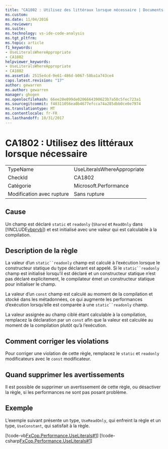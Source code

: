 ```yaml
---
title: "CA1802 : Utilisez des littéraux lorsque nécessaire | Documents Microsoft"
ms.custom: 
ms.date: 11/04/2016
ms.reviewer: 
ms.suite: 
ms.technology: vs-ide-code-analysis
ms.tgt_pltfrm: 
ms.topic: article
f1_keywords:
- UseLiteralsWhereAppropriate
- CA1802
helpviewer_keywords:
- UseLiteralsWhereAppropriate
- CA1802
ms.assetid: 2515e4cd-9e61-486d-b067-58ba1a743ce4
caps.latest.revision: "17"
author: gewarren
ms.author: gewarren
manager: ghogen
ms.openlocfilehash: 66ee20e099de0206664390623b7a50c5fec723a1
ms.sourcegitcommit: f40311056ea0b4677efcca74a285dbb0ce0e7974
ms.translationtype: MT
ms.contentlocale: fr-FR
ms.lasthandoff: 10/31/2017
---
```

# <a name="ca1802-use-literals-where-appropriate"></a>CA1802 : Utilisez des littéraux lorsque nécessaire
|||  
|-|-|  
|TypeName|UseLiteralsWhereAppropriate|  
|CheckId|CA1802|  
|Catégorie|Microsoft.Performance|  
|Modification avec rupture|Sans rupture|  
  
## <a name="cause"></a>Cause  
 Un champ est déclaré `static` et `readonly` (`Shared` et `ReadOnly` dans [!INCLUDE[vbprvb](../code-quality/includes/vbprvb_md.md)]) et est initialisé avec une valeur qui est calculable à la compilation.  
  
## <a name="rule-description"></a>Description de la règle  
 La valeur d’un `static``readonly` champ est calculé à l’exécution lorsque le constructeur statique du type déclarant est appelé. Si le `static``readonly` champ est initialisé lorsqu’il est déclaré et un constructeur statique n’est pas déclaré explicitement, le compilateur émet un constructeur statique pour initialiser le champ.  
  
 La valeur d’un `const` champ est calculé au moment de la compilation et stocké dans les métadonnées, ce qui augmente les performances d’exécution lorsqu’elle est comparée à une `static``readonly` champ.  
  
 La valeur assignée au champ ciblé étant calculable à la compilation, remplacez la déclaration par un `const` afin que la valeur est calculée au moment de la compilation plutôt qu’à l’exécution.  
  
## <a name="how-to-fix-violations"></a>Comment corriger les violations  
 Pour corriger une violation de cette règle, remplacez le `static` et `readonly` modificateurs avec le `const` modificateur.  
  
## <a name="when-to-suppress-warnings"></a>Quand supprimer les avertissements  
 Il est possible de supprimer un avertissement de cette règle, ou désactiver la règle, si les performances ne sont pas posant problème.  
  
## <a name="example"></a>Exemple  
 L’exemple suivant présente un type, `UseReadOnly`, qui enfreint la règle et un type, `UseConstant`, qui satisfait à la règle.  
  
 [!code-vb[FxCop.Performance.UseLiterals#1](../code-quality/codesnippet/VisualBasic/ca1802-use-literals-where-appropriate_1.vb)]
 [!code-csharp[FxCop.Performance.UseLiterals#1](../code-quality/codesnippet/CSharp/ca1802-use-literals-where-appropriate_1.cs)]